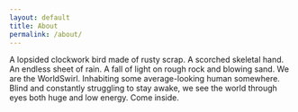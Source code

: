 ```yaml
---
layout: default
title: About
permalink: /about/
---
```

A lopsided clockwork bird made of rusty scrap.
A scorched skeletal hand.
An endless sheet of rain.
A fall of light on rough rock and blowing sand.
We are the WorldSwirl. Inhabiting some average-looking human somewhere. Blind and constantly struggling to stay awake, we see the world through eyes both huge and low energy. Come inside.